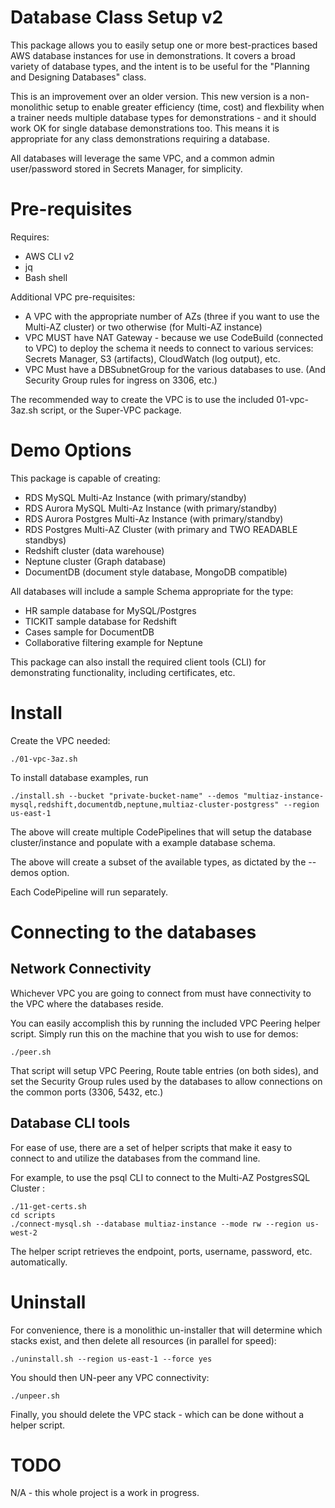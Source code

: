 # Database Class Setup v2

This package allows you to easily setup one or more best-practices based AWS database instances for use in demonstrations.   It covers a broad variety of database types, and the intent is to be useful for the "Planning and Designing Databases" class.

This is an improvement over an older version.  This new version is a non-monolithic setup to enable greater efficiency (time, cost) and flexbility when a trainer needs multiple database types for demonstrations - and it should work OK for single database demonstrations too.  This means it is appropriate for any class demonstrations requiring a database.

All databases will leverage the same VPC, and a common admin user/password stored in Secrets Manager, for simplicity.

# Pre-requisites

Requires:
* AWS CLI v2
* jq
* Bash shell

Additional VPC pre-requisites:
* A VPC with the appropriate number of AZs (three if you want to use the Multi-AZ cluster) or two otherwise (for Multi-AZ instance)
* VPC MUST have NAT Gateway - because we use CodeBuild (connected to VPC) to deploy the schema it needs to connect to various services: Secrets Manager, S3 (artifacts), CloudWatch (log output), etc. 
* VPC Must have a DBSubnetGroup for the various databases to use. (And Security Group rules for ingress on 3306, etc.)

The recommended way to create the VPC is to use the included 01-vpc-3az.sh script, or the Super-VPC package.

# Demo Options

This package is capable of creating:
* RDS MySQL Multi-Az Instance (with primary/standby)
* RDS Aurora MySQL Multi-Az Instance (with primary/standby)
* RDS Aurora Postgres Multi-Az Instance (with primary/standby)
* RDS Postgres Multi-AZ Cluster (with primary and TWO READABLE standbys)
* Redshift cluster (data warehouse)
* Neptune cluster (Graph database)
* DocumentDB (document style database, MongoDB compatible)

All databases will include a sample Schema appropriate for the type:
* HR sample database for MySQL/Postgres
* TICKIT sample database for Redshift
* Cases sample for DocumentDB
* Collaborative filtering example for Neptune 

This package can also install the required client tools (CLI) for demonstrating functionality, including certificates, etc.

# Install

Create the VPC needed:
```
./01-vpc-3az.sh
```

To install database examples, run
```
./install.sh --bucket "private-bucket-name" --demos "multiaz-instance-mysql,redshift,documentdb,neptune,multiaz-cluster-postgress" --region us-east-1
```

The above will create multiple CodePipelines that will setup the database cluster/instance and populate with a example database schema.   

The above will create a subset of the available types, as dictated by the --demos option.

Each CodePipeline will run separately.

# Connecting to the databases

## Network Connectivity

Whichever VPC you are going to connect from must have connectivity to the VPC where the databases reside.

You can easily accomplish this by running the included VPC Peering helper script.
Simply run this on the machine that you wish to use for demos:
```
./peer.sh
```

That script will setup VPC Peering, Route table entries (on both sides), and set the Security Group rules used by the databases to allow connections on the common ports (3306, 5432, etc.)

## Database CLI tools

For ease of use, there are a set of helper scripts that make it easy to connect to and utilize the databases from the command line.

For example, to use the psql CLI to connect to the Multi-AZ PostgresSQL Cluster :
```
./11-get-certs.sh
cd scripts
./connect-mysql.sh --database multiaz-instance --mode rw --region us-west-2
```

The helper script retrieves the endpoint, ports, username, password, etc. automatically.


# Uninstall

For convenience, there is a monolithic un-installer that will determine which stacks exist, and then delete all resources (in parallel for speed):
```
./uninstall.sh --region us-east-1 --force yes
```

You should then UN-peer any VPC connectivity:
```
./unpeer.sh
```

Finally, you should delete the VPC stack - which can be done without a helper script.

# TODO

N/A - this whole project is a work in progress.